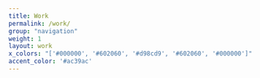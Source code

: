```yaml
---
title: Work
permalink: /work/
group: "navigation"
weight: 1
layout: work
x_colors: "['#000000', '#602060', '#d98cd9', '#602060', '#000000']"
accent_color: '#ac39ac'
---
```

